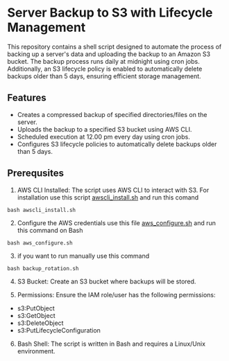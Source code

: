 
# Server Backup to S3 with Lifecycle Management

This repository contains a shell script designed to automate the process of backing up a server's data and uploading the backup to an Amazon S3 bucket. The backup process runs daily at midnight using cron jobs. Additionally, an S3 lifecycle policy is enabled to automatically delete backups older than 5 days, ensuring efficient storage management.

## Features
+ Creates a compressed backup of specified directories/files on the server.
+ Uploads the backup to a specified S3 bucket using AWS CLI.
+ Scheduled execution at 12.00 pm every day using cron jobs.
+ Configures S3 lifecycle policies to automatically delete backups older than 5 days.

## Prerequsites

1. AWS CLI Installed: The script uses AWS CLI to interact with S3. For installation use this script [awscli_install.sh](https://github.com/SagarRawat24/Server-backup-rotation-shell-script/blob/main/awscli_install.sh)  and run this comand 
```
bash awscli_install.sh
```
2. Configure the AWS credentials use this file [aws_configure.sh](https://github.com/SagarRawat24/Server-backup-rotation-shell-script/blob/main/aws_configure.sh) and run this command on Bash
```
bash aws_configure.sh
```
3. if you want to run manually  use this command  
```
bash backup_rotation.sh
```

4. S3 Bucket: Create an S3 bucket where backups will be stored.

5. Permissions: Ensure the IAM role/user has the following permissions:
+ s3:PutObject
+ s3:GetObject
+ s3:DeleteObject
+ s3:PutLifecycleConfiguration
6. Bash Shell: The script is written in Bash and requires a Linux/Unix environment.

